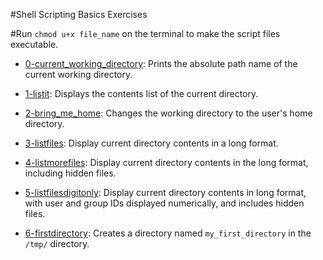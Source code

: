 #Shell Scripting Basics Exercises

#Run `chmod u+x file_name` on the terminal to make the script files executable.

* [0-current_working_directory][1]: Prints the absolute path name of the current working directory.

* [1-listit][2]: Displays the contents list of the current directory.

* [2-bring_me_home][3]: Changes the working directory to the user's home directory.

* [3-listfiles][4]: Display current directory contents in a long format.

* [4-listmorefiles][5]: Display current directory contents in the long format, including hidden files.

* [5-listfilesdigitonly][6]: Display current directory contents in long format, with user and group IDs displayed numerically, and includes hidden files.

* [6-firstdirectory][7]: Creates a directory named `my_first_directory` in the `/tmp/` directory.

[1]: https://github.com/KEvans254/alx-system_engineering-devops/blob/master/0x00-shell_basics/0-current_working_directory
[2]: https://github.com/KEvans254/alx-system_engineering-devops/blob/master/0x00-shell_basics/1-listit
[3]: https://github.com/KEvans254/alx-system_engineering-devops/blob/master/0x00-shell_basics/2-bring_me_home
[4]: https://github.com/KEvans254/alx-system_engineering-devops/blob/master/0x00-shell_basics/3-listfiles
[5]: https://github.com/KEvans254/alx-system_engineering-devops/blob/master/0x00-shell_basics/4-listmorefiles
[6]: https://github.com/KEvans254/alx-system_engineering-devops/blob/master/0x00-shell_basics/5-listfilesdigitonly
[7]: https://github.com/KEvans254/alx-system_engineering-devops/blob/master/0x00-shell_basics/6-firstdirectory
